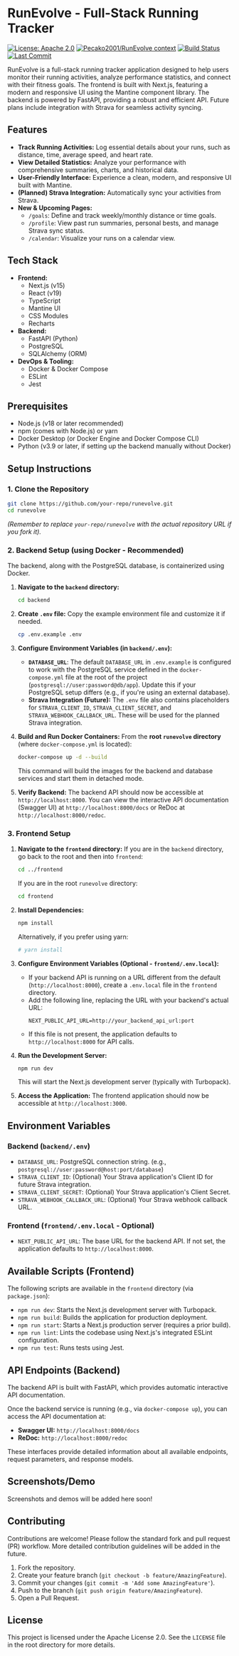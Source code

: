 # RunEvolve - Full-Stack Running Tracker
[![License: Apache 2.0](https://img.shields.io/badge/License-Apache%202.0-blue.svg)](https://opensource.org/licenses/Apache-2.0)
[![Pecako2001/RunEvolve context](https://badge.forgithub.com/Pecako2001/RunEvolve?accept=text%2Fhtml&maxTokens=20000)](https://github.com/Pecako2001/RunEvolve?accept=text%2Fhtml&maxTokens=20000)
[![Build Status](https://img.shields.io/badge/build-passing-brightgreen)](https://https://github.com/Pecako2001/RunEvolve)
[![Last Commit](https://img.shields.io/github/last-commit/your-repo/runevolve)](https://https://github.com/Pecako2001/RunEvolve/commits/main)

RunEvolve is a full-stack running tracker application designed to help users monitor their running activities, analyze performance statistics, and connect with their fitness goals. The frontend is built with Next.js, featuring a modern and responsive UI using the Mantine component library. The backend is powered by FastAPI, providing a robust and efficient API. Future plans include integration with Strava for seamless activity syncing.

## Features

*   **Track Running Activities:** Log essential details about your runs, such as distance, time, average speed, and heart rate.
*   **View Detailed Statistics:** Analyze your performance with comprehensive summaries, charts, and historical data.
*   **User-Friendly Interface:** Experience a clean, modern, and responsive UI built with Mantine.
*   **(Planned) Strava Integration:** Automatically sync your activities from Strava.
*   **New & Upcoming Pages:**
    *   `/goals`: Define and track weekly/monthly distance or time goals.
    *   `/profile`: View past run summaries, personal bests, and manage Strava sync status.
    *   `/calendar`: Visualize your runs on a calendar view.

## Tech Stack

*   **Frontend:**
    *   Next.js (v15)
    *   React (v19)
    *   TypeScript
    *   Mantine UI
    *   CSS Modules
    *   Recharts
*   **Backend:**
    *   FastAPI (Python)
    *   PostgreSQL
    *   SQLAlchemy (ORM)
*   **DevOps & Tooling:**
    *   Docker & Docker Compose
    *   ESLint
    *   Jest

## Prerequisites

*   Node.js (v18 or later recommended)
*   npm (comes with Node.js) or yarn
*   Docker Desktop (or Docker Engine and Docker Compose CLI)
*   Python (v3.9 or later, if setting up the backend manually without Docker)

## Setup Instructions

### 1. Clone the Repository

```bash
git clone https://github.com/your-repo/runevolve.git
cd runevolve
```
*(Remember to replace `your-repo/runevolve` with the actual repository URL if you fork it).*

### 2. Backend Setup (using Docker - Recommended)

The backend, along with the PostgreSQL database, is containerized using Docker.

1.  **Navigate to the `backend` directory:**
    ```bash
    cd backend
    ```
2.  **Create `.env` file:**
    Copy the example environment file and customize it if needed.
    ```bash
    cp .env.example .env
    ```
3.  **Configure Environment Variables (in `backend/.env`):**
    *   **`DATABASE_URL`**: The default `DATABASE_URL` in `.env.example` is configured to work with the PostgreSQL service defined in the `docker-compose.yml` file at the root of the project (`postgresql://user:password@db/app`). Update this if your PostgreSQL setup differs (e.g., if you're using an external database).
    *   **Strava Integration (Future):** The `.env` file also contains placeholders for `STRAVA_CLIENT_ID`, `STRAVA_CLIENT_SECRET`, and `STRAVA_WEBHOOK_CALLBACK_URL`. These will be used for the planned Strava integration.

4.  **Build and Run Docker Containers:**
    From the **root `runevolve` directory** (where `docker-compose.yml` is located):
    ```bash
    docker-compose up -d --build
    ```
    This command will build the images for the backend and database services and start them in detached mode.

5.  **Verify Backend:**
    The backend API should now be accessible at `http://localhost:8000`.
    You can view the interactive API documentation (Swagger UI) at `http://localhost:8000/docs` or ReDoc at `http://localhost:8000/redoc`.

### 3. Frontend Setup

1.  **Navigate to the `frontend` directory:**
    If you are in the `backend` directory, go back to the root and then into `frontend`:
    ```bash
    cd ../frontend 
    ```
    If you are in the root `runevolve` directory:
    ```bash
    cd frontend
    ```

2.  **Install Dependencies:**
    ```bash
    npm install
    ```
    Alternatively, if you prefer using yarn:
    ```bash
    # yarn install 
    ```

3.  **Configure Environment Variables (Optional - `frontend/.env.local`):**
    *   If your backend API is running on a URL different from the default (`http://localhost:8000`), create a `.env.local` file in the `frontend` directory.
    *   Add the following line, replacing the URL with your backend's actual URL:
        ```
        NEXT_PUBLIC_API_URL=http://your_backend_api_url:port
        ```
    *   If this file is not present, the application defaults to `http://localhost:8000` for API calls.

4.  **Run the Development Server:**
    ```bash
    npm run dev
    ```
    This will start the Next.js development server (typically with Turbopack).

5.  **Access the Application:**
    The frontend application should now be accessible at `http://localhost:3000`.

## Environment Variables

### Backend (`backend/.env`)

*   `DATABASE_URL`: PostgreSQL connection string. (e.g., `postgresql://user:password@host:port/database`)
*   `STRAVA_CLIENT_ID`: (Optional) Your Strava application's Client ID for future Strava integration.
*   `STRAVA_CLIENT_SECRET`: (Optional) Your Strava application's Client Secret.
*   `STRAVA_WEBHOOK_CALLBACK_URL`: (Optional) Your Strava webhook callback URL.

### Frontend (`frontend/.env.local` - Optional)

*   `NEXT_PUBLIC_API_URL`: The base URL for the backend API. If not set, the application defaults to `http://localhost:8000`.

## Available Scripts (Frontend)

The following scripts are available in the `frontend` directory (via `package.json`):

*   `npm run dev`: Starts the Next.js development server with Turbopack.
*   `npm run build`: Builds the application for production deployment.
*   `npm run start`: Starts a Next.js production server (requires a prior build).
*   `npm run lint`: Lints the codebase using Next.js's integrated ESLint configuration.
*   `npm run test`: Runs tests using Jest.

## API Endpoints (Backend)

The backend API is built with FastAPI, which provides automatic interactive API documentation.

Once the backend service is running (e.g., via `docker-compose up`), you can access the API documentation at:

*   **Swagger UI:** `http://localhost:8000/docs`
*   **ReDoc:** `http://localhost:8000/redoc`

These interfaces provide detailed information about all available endpoints, request parameters, and response models.

## Screenshots/Demo

Screenshots and demos will be added here soon!

## Contributing

Contributions are welcome! Please follow the standard fork and pull request (PR) workflow. More detailed contribution guidelines will be added in the future.

1.  Fork the repository.
2.  Create your feature branch (`git checkout -b feature/AmazingFeature`).
3.  Commit your changes (`git commit -m 'Add some AmazingFeature'`).
4.  Push to the branch (`git push origin feature/AmazingFeature`).
5.  Open a Pull Request.

## License

This project is licensed under the Apache License 2.0. See the `LICENSE` file in the root directory for more details.
